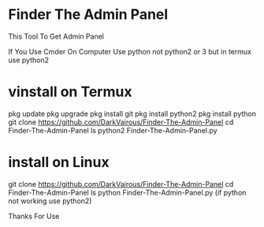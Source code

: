 # Finder The Admin Panel

This Tool To Get Admin Panel

If You Use Cmder On Computer Use python not python2 or 3
but in termux use python2

# vinstall on Termux
pkg update
pkg upgrade
pkg install git
pkg install python2
pkg install python
git clone https://github.com/DarkVairous/Finder-The-Admin-Panel
cd Finder-The-Admin-Panel
ls
python2 Finder-The-Admin-Panel.py
# install on Linux
git clone https://github.com/DarkVairous/Finder-The-Admin-Panel
cd Finder-The-Admin-Panel
ls
python Finder-The-Admin-Panel.py (if python not working use python2)

Thanks For Use
